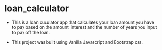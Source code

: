 # loan_calculator

- This is a loan cuculator app that calculates your loan amount you have to pay based on the amount, interest and the number of years you input to pay off the loan.

- This project was built using Vanilla Javascript and Bootstrap css.